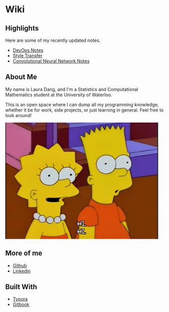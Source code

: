 # Wiki

## Highlights
Here are some of my recently updated notes.

- [DevOps Notes](https://lauradang.gitbook.io/notes/devops)
- [Style Transfer](https://lauradang.gitbook.io/notes/machine-learning/research-papers/style-transfer)
- [Convolutional Neural Network Notes](https://lauradang.gitbook.io/notes/machine-learning/convolutional-neural-networks)

## About Me

My name is Laura Dang, and I'm a Statistics and Computational Mathematics student at the University of Waterloo. 

This is an open space where I can dump all my programming knowledge, whether it be for work, side projects, or just learning in general. Feel free to look around!

![](giphy.gif)

## More of me

- [Github](https://github.com/lauradang)
- [Linkedin](https://www.linkedin.com/in/laura-dang/)

## Built With
- [Typora](https://typora.io/)
- [Gitbook](https://www.gitbook.com/)
